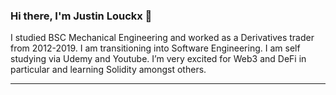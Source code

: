 ### Hi there, I'm Justin Louckx 👋

I studied BSC Mechanical Engineering and worked as a Derivatives trader from 2012-2019. I am transitioning into Software Engineering. I am self studying via Udemy and Youtube. I’m very excited for Web3 and DeFi in particular and learning Solidity amongst others. 
___________________________________________________________________________________________________________________________________________________________________________________



<!--
**JustinZorch/JustinZorch** is a ✨ _special_ ✨ repository because its `README.md` (this file) appears on your GitHub profile.

Here are some ideas to get you started:

- 🔭 I’m currently working on ...
- 🌱 I’m currently learning ...
- 👯 I’m looking to collaborate on ...
- 🤔 I’m looking for help with ...
- 💬 Ask me about ...
- 📫 How to reach me: ...
- 😄 Pronouns: ...
- ⚡ Fun fact: ...
-->
